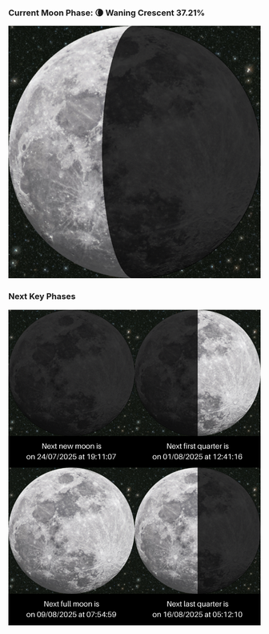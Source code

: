 ### Current Moon Phase: 🌘 Waning Crescent 37.21%
![Moon Phase](moonphase.png)
### Next Key Phases
![Gallery](gallery.png)